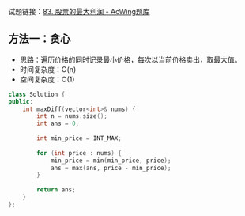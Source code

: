 试题链接：[83. 股票的最大利润 - AcWing题库](https://www.acwing.com/problem/content/79/)

## 方法一：贪心

- 思路：遍历价格的同时记录最小价格，每次以当前价格卖出，取最大值。
- 时间复杂度：O(n)
- 空间复杂度：O(1)

```cpp
class Solution {
public:
    int maxDiff(vector<int>& nums) {
        int n = nums.size();
        int ans = 0;
        
        int min_price = INT_MAX;
        
        for (int price : nums) {
            min_price = min(min_price, price);
            ans = max(ans, price - min_price);
        }
        
        return ans;
    }
};
```
